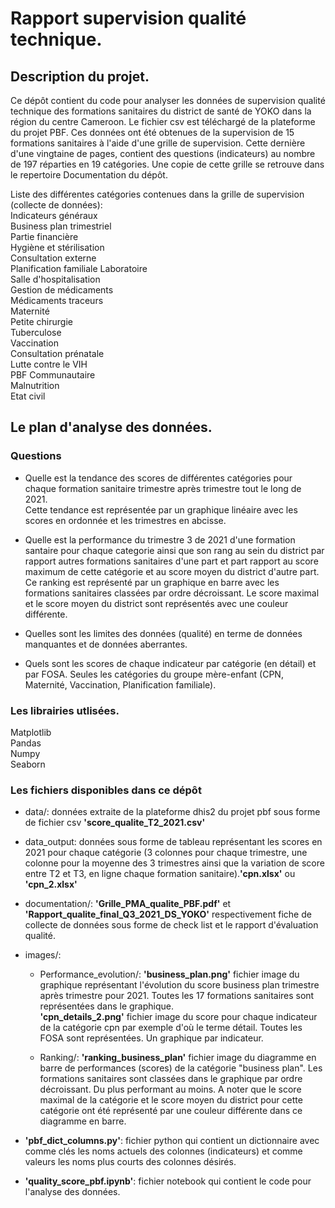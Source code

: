 # Rapport supervision qualité technique.


## Description du projet.
Ce dépôt contient du code pour analyser les données de supervision qualité technique des formations sanitaires du district de santé de YOKO dans la région du centre Cameroon. Le fichier csv est téléchargé de la plateforme du projet PBF. Ces données ont été obtenues de la supervision de 15 formations sanitaires à l'aide d'une grille de supervision. Cette dernière d'une vingtaine de pages, contient des questions (indicateurs) au nombre de 197 réparties en 19 catégories. Une copie de cette grille se retrouve dans le repertoire Documentation du dépôt.

Liste des différentes catégories contenues dans la grille de supervision (collecte de données):                
Indicateurs généraux    
Business plan trimestriel   
Partie financière   
Hygiène et stérilisation    
Consultation externe     
Planification familiale
Laboratoire   
Salle d'hospitalisation   
Gestion de médicaments   
Médicaments traceurs   
Maternité   
Petite chirurgie      
Tuberculose     
Vaccination    
Consultation prénatale    
Lutte contre le VIH    
PBF Communautaire   
Malnutrition   
Etat civil



## Le plan d'analyse des données.

### Questions

- Quelle est la tendance des scores de différentes catégories pour chaque formation sanitaire trimestre après trimestre tout le long de 2021.    
Cette tendance est représentée par un graphique linéaire avec les scores en ordonnée et les trimestres en abcisse.

- Quelle est la performance du trimestre 3 de 2021 d'une formation santaire pour chaque categorie ainsi que son rang au sein du district par rapport autres formations sanitaires d'une part et part rapport au score maximum de cette catégorie et au score moyen du district d'autre part.        
Ce ranking est représenté par un graphique en barre avec les formations sanitaires classées par ordre décroissant. Le score maximal et le score moyen du district sont représentés avec une couleur différente.

- Quelles sont les limites des données (qualité) en terme de données manquantes et de données aberrantes.

- Quels sont les scores de chaque indicateur par catégorie (en détail) et par FOSA. Seules les catégories du groupe mère-enfant (CPN, Maternité, Vaccination, Planification familiale).  


### Les librairies utlisées.
Matplotlib    
Pandas       
Numpy      
Seaborn    

### Les fichiers disponibles dans ce dépôt      

- data/: données extraite de la plateforme dhis2 du projet pbf sous forme de fichier csv **'score_qualite_T2_2021.csv'**    

- data_output: données sous forme de tableau représentant les scores en 2021 pour chaque catégorie (3 colonnes pour chaque trimestre, une colonne pour la moyenne des 3 trimestres ainsi que la variation de score entre T2 et T3, en ligne chaque formation sanitaire).**'cpn.xlsx'** ou **'cpn_2.xlsx'**       

- documentation/: **'Grille_PMA_qualite_PBF.pdf'** et **'Rapport_qualite_final_Q3_2021_DS_YOKO'** respectivement fiche de collecte de données sous forme de check list et le rapport d'évaluation qualité.              

- images/:

    - Performance_evolution/:
    **'business_plan.png'** fichier image du graphique représentant l'évolution du score business plan trimestre après trimestre pour 2021. Toutes les 17 formations sanitaires sont représentées dans le graphique.                 
    **'cpn_details_2.png'** fichier image du score pour chaque indicateur de la catégorie cpn par exemple d'où le terme détail. Toutes les FOSA sont représentées. Un graphique par indicateur.          

    - Ranking/:
    **'ranking_business_plan'** fichier image du diagramme en barre de performances (scores) de la catégorie "business plan". Les formations sanitaires sont classées dans le graphique par ordre décroissant. Du plus performant au moins. A noter que le score maximal de la catégorie et le score moyen du district pour cette catégorie ont été représenté par une couleur différente dans ce diagramme en barre.

- **'pbf_dict_columns.py'**: fichier python qui contient un dictionnaire avec comme clés les noms actuels des colonnes (indicateurs) et comme valeurs les noms plus courts des colonnes désirés.

- **'quality_score_pbf.ipynb'**: fichier notebook qui contient le code pour l'analyse des données.
